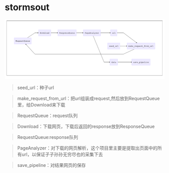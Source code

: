# stormsout


![流程图](https://github.com/longxiaoyun/stormsout/blob/master/intro.png)

>seed_url：种子url


>make_request_from_url：把url组装成request,然后放到RequestQueue里，给Download来下载


>RequestQueue：request队列


>Download：下载网页，下载后返回的response放到ResponseQueue


>RequestQueue:response队列


>PageAnalyzer：对下载的网页解析，这个项目里主要是提取出页面中的所有url，以保证子子孙孙无穷尽也的采集下去



>save_pipeline：对结果网页的保存


